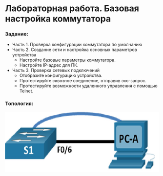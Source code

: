 #  Лабораторная работа. Базовая настройка коммутатора


###  Задание:

+ Часть 1. Проверка конфигурации коммутатора по умолчанию
+ Часть 2. Создание сети и настройка основных параметров устройства
  + Настройте базовые параметры коммутатора.
  + Настройте IP-адрес для ПК.
+ Часть 3. Проверка сетевых подключений
  + Отобразите конфигурацию устройства.
  + Протестируйте сквозное соединение, отправив эхо-запрос.
  + Протестируйте возможности удаленного управления с помощью Telnet.


### Топология:

![](./imgs/tp.jpg)